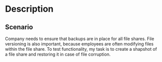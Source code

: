 # Description

## Scenario
Company needs to ensure that backups are in place for all file shares. File versioning is also important, because employees are often modifying files within the file share. To test functionality, my task is to create a shapshot of a file share and restoring it in case of file corruption.


